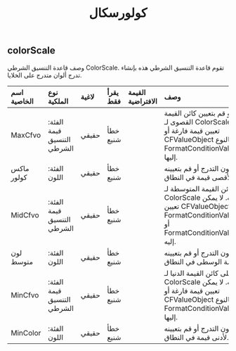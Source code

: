 ﻿---
title: كولورسكال
second_title: Aspose.Cells Cloud Documen
type: docs
url: /ar/specification/model/colorscale/
description: "Aspose.Cells مواصفات النموذج السحابي: ColorScale. تعامل بسهولة مع Excel ومستندات جداول البيانات الأخرى التي تحتوي على ميزات مثل الفتح والتوليد والتحرير والتقسيم والدمج والمقارنة والتحويل"
kwords: Excel، Office، جدول البيانات، Cloud REST API، مقياس الألوان
weight: 50
---
## **colorScale**

 وصف قاعدة التنسيق الشرطي ColorScale. تقوم قاعدة التنسيق الشرطي هذه بإنشاء تدرج ألوان متدرج على الخلايا.

| اسم الخاصية| نوع الملكية| لاغية| يقرأ فقط| القيمة الافتراضية| وصف|
|:- |:- |:- |:- |:- |:- |
| MaxCfvo| الفئة: قيمة التنسيق الشرطي| حقيقي| خطأ شنيع|| احصل على أو قم بتعيين كائن القيمة القصوى لـ ColorScale. لا يمكن تعيين قيمة فارغة أو CFValueObject بالنوع FormatConditionValueType.Min إليها.|
| ماكس كولور| الفئة: اللون| حقيقي| خطأ شنيع|| احصل على لون التدرج أو قم بتعيينه لأقصى قيمة في النطاق.|
| MidCfvo| الفئة: قيمة التنسيق الشرطي| حقيقي| خطأ شنيع|| احصل على كائن القيمة المتوسطة لـ ColorScale أو قم بتعيينه. لا يمكن تعيين CFValueObject بالنوع FormatConditionValueType.Max أو FormatConditionValueType.Min إليه.|
| لون متوسط| الفئة: اللون| حقيقي| خطأ شنيع|| احصل على لون التدرج أو قم بتعيينه للقيمة الوسطى في النطاق.|
| MinCfvo| الفئة: قيمة التنسيق الشرطي| حقيقي| خطأ شنيع|| احصل على كائن القيمة الدنيا لـ ColorScale أو قم بتعيينه. لا يمكن تعيين قيمة فارغة أو CFValueObject بالنوع FormatConditionValueType.Max إليها.|
| MinColor| الفئة: اللون| حقيقي| خطأ شنيع||احصل على لون التدرج أو قم بتعيينه لأدنى قيمة في النطاق.|

